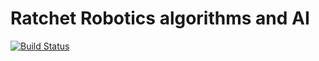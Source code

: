 Ratchet Robotics algorithms and AI
==================================

[![Build Status](https://travis-ci.org/FTC-6806/algorithms.svg?branch=master)](https://travis-ci.org/FTC-6806/algorithms)
